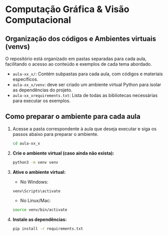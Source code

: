 # Computação Gráfica & Visão Computacional

## Organização dos códigos e Ambientes virtuais (venvs)

O repositório está organizado em pastas separadas para cada aula, facilitando o acesso ao conteúdo e exemplos de cada tema abordado.

- `aula-xx_x/`: Contém subpastas para cada aula, com códigos e materiais específicos.
- `aula-xx_x/venv`: deve ser criado um ambiente virtual Python para isolar as dependências do projeto.
- `aula-xx_xrequirements.txt`: Lista de todas as bibliotecas necessárias para executar os exemplos.

## Como preparar o ambiente para cada aula

1. Acesse a pasta correspondente à aula que deseja executar e siga os passos abaixo para preparar o ambiente.
   ```bash
   cd aula-xx_x
   ```

2. **Crie o ambiente virtual (caso ainda não exista):**
   ```bash
   python3 -m venv venv
   ```
   
3. **Ative o ambiente virtual:**
    - No Windows:
    ```bash
    venv\Scripts\activate
    ```
    - No Linux/Mac:
    ```bash
    source venv/bin/activate
    ```
   
4. **Instale as dependências:**
   ```bash
   pip install -r requirements.txt
   ```
   
